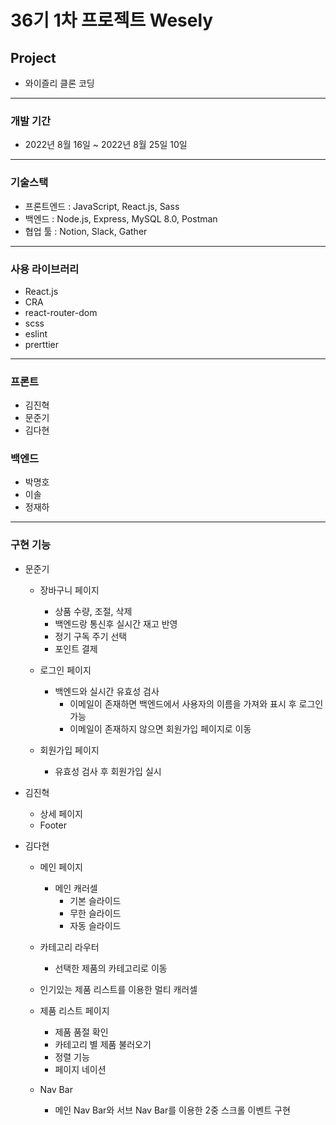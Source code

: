 # 36기 1차 프로젝트 Wesely

## Project

- 와이즐리 클론 코딩

---

### 개발 기간

- 2022년 8월 16일 ~ 2022년 8월 25일 10일

---

### 기술스택

- 프론트엔드 : JavaScript, React.js, Sass
- 백엔드 : Node.js, Express, MySQL 8.0, Postman
- 협업 툴 : Notion, Slack, Gather

---

### 사용 라이브러리

- React.js
- CRA
- react-router-dom
- scss
- eslint
- prerttier

---

### 프론트

- 김진혁
- 문준기
- 김다현

### 백엔드

- 박명호
- 이솔
- 정재하

---

### 구현 기능

- 문준기

  - 장바구니 페이지

    - 상품 수량, 조절, 삭제
    - 백엔드랑 통신후 실시간 재고 반영
    - 정기 구독 주기 선택
    - 포인트 결제

  - 로그인 페이지

    - 백엔드와 실시간 유효성 검사
      - 이메일이 존재하면 백엔드에서 사용자의 이름을 가져와 표시 후 로그인 가능
      - 이메일이 존재하지 않으면 회원가입 페이지로 이동

  - 회원가입 페이지
    - 유효성 검사 후 회원가입 실시

- 김진혁

  - 상세 페이지
  - Footer

- 김다현

  - 메인 페이지

    - 메인 캐러셀
      - 기본 슬라이드
      - 무한 슬라이드
      - 자동 슬라이드

  - 카테고리 라우터
    - 선택한 제품의 카테고리로 이동
  - 인기있는 제품 리스트를 이용한 멀티 캐러셀

  - 제품 리스트 페이지

    - 제품 품절 확인
    - 카테고리 별 제품 불러오기
    - 정렬 기능
    - 페이지 네이션

  - Nav Bar
    - 메인 Nav Bar와 서브 Nav Bar를 이용한 2중 스크롤 이벤트 구현
